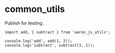 # common_utils

Publish for testing.

```javascript=
import add, { subtract } from 'aaron_js_utils';

console.log('add', add(1, 2));
console.log('subtract', subtract(3, 1));
```
